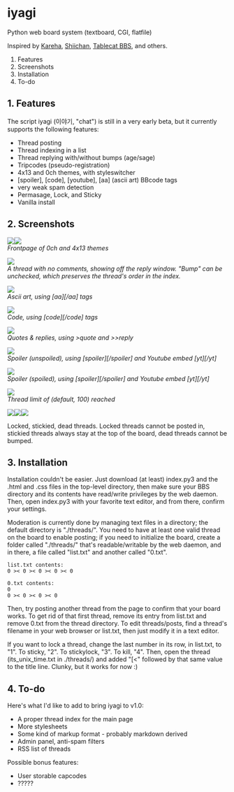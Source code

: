 # iyagi
Python web board system (textboard, CGI, flatfile)

Inspired by [Kareha](http://wakaba.c3.cx/s/web/wakaba_kareha), 
[Shiichan](https://wakaba.c3.cx/shii/shiichan), [Tablecat BBS](http://tablecat.ipyo.heliohost.org/bbs/), 
and others. 

1. Features
2. Screenshots
3. Installation
4. To-do 

## 1. Features
The script iyagi (이야기,  "chat") is still in a very early beta, but it currently supports the following features:
- Thread posting
- Thread indexing in a list
- Thread replying with/without bumps (age/sage)
- Tripcodes (pseudo-registration)
- 4x13 and 0ch themes, with styleswitcher
- [spoiler], [code], [youtube], [aa] (ascii art) BBcode tags 
- very weak spam detection
- Permasage, Lock, and Sticky
- Vanilla install

## 2. Screenshots
<a href="https://i.imgur.com/yJztMga.png"><img src="https://i.imgur.com/yJztMgab.png"></a><a href="https://i.imgur.com/OTvViMn.png"><img src="https://i.imgur.com/OTvViMnb.png"></a>
<br><i>Frontpage of 0ch and 4x13 themes</i>

<a href="https://i.imgur.com/DxpsOl8.png"><img src="https://i.imgur.com/DxpsOl8m.png"></a>
<br><i>A thread with no comments, showing off the reply window. "Bump" can be unchecked, which preserves the thread's order in the index.</i>

<a href="https://i.imgur.com/IR5zORs.png"><img src="https://i.imgur.com/IR5zORsb.png"></a>
<br><i>Ascii art, using [aa][/aa] tags</i>

<a href="https://i.imgur.com/8rDMdab.png"><img src="https://i.imgur.com/8rDMdabm.png"></a>
<br><i>Code, using [code][/code] tags </i>

<a href="https://i.imgur.com/tebaE6R.png"><img src="https://i.imgur.com/tebaE6Rm.png"></a>
<br><i>Quotes & replies, using >quote and >>reply </i>

<a href="https://i.imgur.com/P0OUNls.png"><img src="https://i.imgur.com/P0OUNlsm.png"></a>
<br><i>Spoiler (unspoiled), using [spoiler][/spoiler] and Youtube embed [yt][/yt]</i>

<a href="https://i.imgur.com/5YT2QIs.png"><img src="https://i.imgur.com/5YT2QIsm.png"></a>
<br><i>Spoiler (spoiled), using [spoiler][/spoiler] and Youtube embed [yt][/yt]</i>

<a href="https://i.imgur.com/4XXj6IW.png"><img src="https://i.imgur.com/4XXj6IWm.png"></a>
<br><i>Thread limit of (default, 100) reached</i>

<a href="https://i.imgur.com/1yy0OCd.png"><img src="https://i.imgur.com/1yy0OCdb.png"></a><a href="https://i.imgur.com/ktSWd3u.png"><img src="https://i.imgur.com/ktSWd3ub.png"></a><a href="https://i.imgur.com/EoyS473.png"><img src="https://i.imgur.com/EoyS473m.png"></a>

Locked, stickied, dead threads. Locked threads cannot be posted in, stickied threads always stay at the top of the board, dead threads cannot be bumped.

## 3. Installation
Installation couldn't be easier. Just download (at least) index.py3 and the .html and .css files in the top-level directory, then make sure your BBS directory and its contents have read/write privileges by the web daemon. Then, open index.py3 with your favorite text editor, and from there, confirm your settings. 

Moderation is currently done by managing text files in a directory; the default directory is "./threads/". You need to have at least one valid thread on the board to enable posting; if you need to initialize the board, create a folder called "./threads/" that's readable/writable by the web daemon, and in there, a file called "list.txt" and another called "0.txt".

    list.txt contents:
    0 >< 0 >< 0 >< 0 >< 0
      
    0.txt contents:
    0
    0 >< 0 >< 0 >< 0
    
  Then, try posting another thread from the page to confirm that your board works. To get rid of that first thread, remove its entry from list.txt and remove 0.txt from the thread directory. To edit threads/posts, find a thread's filename in your web browser or list.txt, then just modify it in a text editor. 

If you want to lock a thread, change the last number in its row, in list.txt, to "1". To sticky, "2". To stickylock, "3". To kill, "4". Then, open the thread (its_unix_time.txt in ./threads/) and added "[<" followed by that same value to the title line. Clunky, but it works for now :) 

## 4. To-do 
Here's what I'd like to add to bring iyagi to v1.0:
- A proper thread index for the main page
- More stylesheets
- Some kind of markup format - probably markdown derived
- Admin panel, anti-spam filters
- RSS list of threads

Possible bonus features:
- User storable capcodes
- ?????
